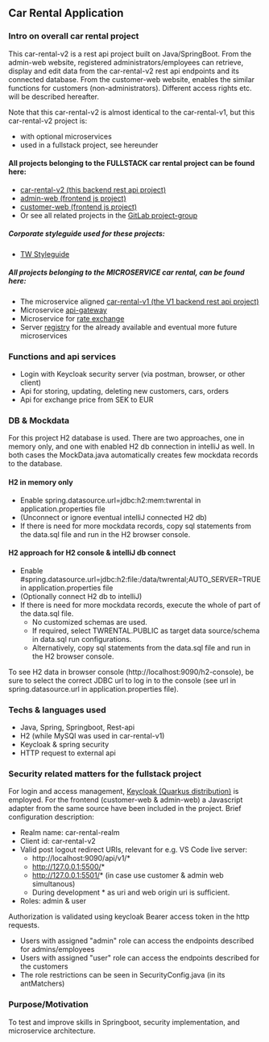 ## Car Rental Application

### Intro on overall car rental project

This car-rental-v2 is a rest api project built on Java/SpringBoot.
From the admin-web website, registered administrators/employees can retrieve, display and edit data from the
car-rental-v2 rest api endpoints and its connected database.
From the customer-web website, enables the similar functions for customers (non-administrators). Different access rights
etc. will be described hereafter.

Note that this car-rental-v2 is almost identical to the car-rental-v1, but this car-rental-v2 project is:
- with optional microservices
- used in a fullstack project, see hereunder

#### All projects belonging to the FULLSTACK car rental project can be found here:

- [car-rental-v2 (this backend rest api project)](https://gitlab.com/car-rental-fullstack/car-rental-v2)
- [admin-web (frontend js project)](https://gitlab.com/car-rental-fullstack/admin-web)
- [customer-web (frontend js project)](https://gitlab.com/car-rental-fullstack/customer-web)
- Or see all related projects in the [GitLab project-group](https://gitlab.com/car-rental-fullstack)

##### Corporate styleguide used for these projects:

- [TW Styleguide](https://gitlab.com/car-rental-fullstack/tw-styleguide)

##### All projects belonging to the MICROSERVICE car rental, can be found here:

- The microservice
  aligned [car-rental-v1 (the V1 backend rest api project)](https://gitlab.com/car-rental-fullstack/car-rental-v1)
- Microservice [api-gateway](https://github.com/osho81/car-rental-api-gateway)
- Microservice for [rate exchange](https://github.com/osho81/car-rental-exchange-service)
- Server [registry](https://github.com/osho81/car-rental-service-registry) for the already available and eventual more
  future microservices

### Functions and api services

- Login with Keycloak security server (via postman, browser, or other client)
- Api for storing, updating, deleting new customers, cars, orders
- Api for exchange price from SEK to EUR

### DB & Mockdata

For this project H2 database is used. There are two approaches, one in memory only, and one with enabled H2 db
connection in intelliJ as well. In both cases the MockData.java automatically creates few mockdata records to the
database.

#### H2 in memory only

- Enable spring.datasource.url=jdbc:h2:mem:twrental in application.properties file
- (Unconnect or ignore eventual intelliJ connected H2 db)
- If there is need for more mockdata records, copy sql statements from the data.sql file and run in the H2 browser
  console.

#### H2 approach for H2 console & intelliJ db connect

- Enable #spring.datasource.url=jdbc:h2:file:/data/twrental;AUTO_SERVER=TRUE in application.properties file
- (Optionally connect H2 db to intelliJ)
- If there is need for more mockdata records, execute the whole of part of the data.sql file. 
  - No customized schemas are used. 
  - If required, select TWRENTAL.PUBLIC as target data source/schema in data.sql run configurations. 
  - Alternatively, copy sql statements from the data.sql file and run in the H2 browser console.

To see H2 data in browser console (http://localhost:9090/h2-console), be sure to select the correct JDBC url to log in
to the console (see url in spring.datasource.url in application.properties file).

### Techs & languages used

- Java, Spring, Springboot, Rest-api
- H2 (while MySQl was used in car-rental-v1)
- Keycloak & spring security
- HTTP request to external api

### Security related matters for the fullstack project

For login and access management, [Keycloak (Quarkus distribution)](https://www.keycloak.org/downloads) is employed. For
the frontend (customer-web & admin-web) a Javascript adapter from the same source have been included in the project.
Brief
configuration description:

- Realm name: car-rental-realm
- Client id: car-rental-v2
- Valid post logout redirect URIs, relevant for e.g. VS Code live server:
    - http://localhost:9090/api/v1/*
    - http://127.0.0.1:5500/*
    - http://127.0.0.1:5501/* (in case use customer & admin web simultanous)
    - During development * as uri and web origin uri is sufficient.
- Roles: admin & user

Authorization is validated using keycloak Bearer access token in the http requests.

- Users with assigned "admin" role can access the endpoints described for admins/employees
- Users with assigned "user" role can access the endpoints described for the customers
- The role restrictions can be seen in SecurityConfig.java (in its antMatchers)

### Purpose/Motivation

To test and improve skills in Springboot, security implementation, and microservice architecture.